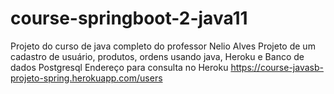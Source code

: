 # course-springboot-2-java11
Projeto do curso de java completo do professor Nelio Alves 
Projeto de um cadastro de usuário, produtos, ordens usando java, Heroku e Banco de dados Postgresql
Endereço para consulta no Heroku https://course-javasb-projeto-spring.herokuapp.com/users
